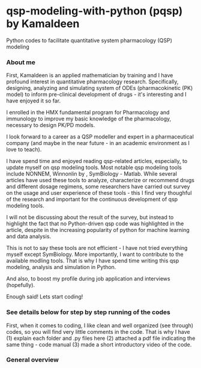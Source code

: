 # qsp-modeling-with-python (pqsp) by Kamaldeen
Python codes to facilitate quantitative system pharmacology (QSP) modeling

### About me

First, Kamaldeen is an applied mathematician by training and I have profound interest in quantitative pharmacology research. Specifically, designing, analyzing and simulating system of ODEs (pharmacokinetic (PK) model) to inform pre-clinical development of drugs - it's interesting and I have enjoyed it so far.

I enrolled in the HMX fundamental program for Pharmacology and immunology to improve my basic knowledge of the pharmacology, necessary to design PK/PD models.

I look forward to a career as a QSP modeller and expert in a pharmaceutical company (and maybe in the near future - in an academic environment as I love to teach).

I have spend time and enjoyed reading qsp-related articles, especially, to update myself on qsp modeling tools. Most notable qsp modeling tools include NONNEM, Winnonlin by , SymBiology - Matlab. While several articles have used these tools to analyze, characterize or recommend drugs and different dosage regimens, some researchers have carried out survey on the usage and user experience of these tools - this I find very thoughful of the research and important for the continuous development of qsp modeling tools.

I will not be discussing about the result of the survey, but instead to highlight the fact that no Python-driven qsp code was highlighted in the article, despite in the increasing popularity of python for machine learning and data analysis.

This is not to say these tools are not efficient - I have not tried everything myself except SymBiology. More importantly, I want to contribute to the available modling tools. That is why I have spend time writing this qsp modeling, analysis and simulation in Python.

And also, to boost my profile during job application and interviews (hopefully).

Enough said! Lets start coding!


### See details below for step by step running of the codes

First, when it comes to coding, I like clean and well organized (see through) codes, so you will find very little comments in the code. That is why I have (1) explain each folder and .py files here (2) attached a pdf file indicating the same thing - code manual (3) made a short introductory video of the code.

### General overview

